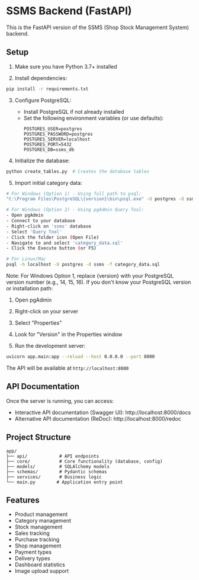 # SSMS Backend (FastAPI)

This is the FastAPI version of the SSMS (Shop Stock Management System) backend.

## Setup

1. Make sure you have Python 3.7+ installed

2. Install dependencies:
```bash
pip install -r requirements.txt
```

3. Configure PostgreSQL:
   - Install PostgreSQL if not already installed
   - Set the following environment variables (or use defaults):
     ```
     POSTGRES_USER=postgres
     POSTGRES_PASSWORD=postgres
     POSTGRES_SERVER=localhost
     POSTGRES_PORT=5432
     POSTGRES_DB=ssms_db
     ```

4. Initialize the database:
```bash
python create_tables.py  # Creates the database tables
```

5. Import initial category data:
```bash
# For Windows (Option 1) - Using full path to psql:
"C:\Program Files\PostgreSQL\{version}\bin\psql.exe" -U postgres -d ssms_db -f category_data.sql

# For Windows (Option 2) - Using pgAdmin Query Tool:
- Open pgAdmin
- Connect to your database
- Right-click on 'ssms' database
- Select 'Query Tool'
- Click the folder icon (Open File)
- Navigate to and select 'category_data.sql'
- Click the Execute button (or F5)

# For Linux/Mac
psql -h localhost -U postgres -d ssms -f category_data.sql
```

Note: For Windows Option 1, replace {version} with your PostgreSQL version number (e.g., 14, 15, 16).
If you don't know your PostgreSQL version or installation path:
1. Open pgAdmin
2. Right-click on your server
3. Select "Properties"
4. Look for "Version" in the Properties window

6. Run the development server:
```bash
uvicorn app.main:app --reload --host 0.0.0.0 --port 8000
```

The API will be available at `http://localhost:8000`

## API Documentation

Once the server is running, you can access:
- Interactive API documentation (Swagger UI): http://localhost:8000/docs
- Alternative API documentation (ReDoc): http://localhost:8000/redoc

## Project Structure

```
app/
├── api/            # API endpoints
├── core/           # Core functionality (database, config)
├── models/         # SQLAlchemy models
├── schemas/        # Pydantic schemas
├── services/       # Business logic
└── main.py        # Application entry point
```

## Features

- Product management
- Category management
- Stock management
- Sales tracking
- Purchase tracking
- Shop management
- Payment types
- Delivery types
- Dashboard statistics
- Image upload support
